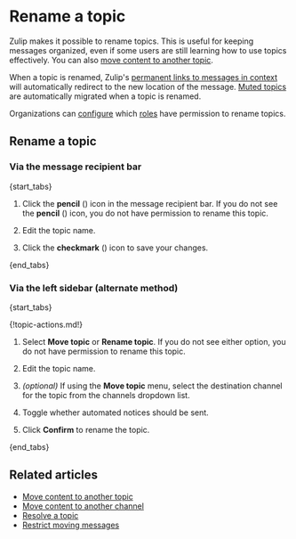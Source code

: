# Rename a topic

Zulip makes it possible to rename topics. This is useful for keeping messages
organized, even if some users are still learning how to use topics effectively.
You can also [move content to another
topic](/help/move-content-to-another-topic).

When a topic is renamed, Zulip's [permanent links to messages in
context](/help/link-to-a-message-or-conversation#get-a-link-to-a-specific-message)
will automatically redirect to the new location of the message. [Muted
topics](/help/mute-a-topic) are automatically migrated when a topic is renamed.

Organizations can [configure](/help/restrict-moving-messages) which
[roles](/help/user-roles) have permission to rename topics.

## Rename a topic

### Via the message recipient bar

{start_tabs}

1. Click the **pencil** (<i class="fa fa-pencil"></i>) icon in the message
   recipient bar. If you do not see the **pencil** (<i class="fa
   fa-pencil"></i>) icon, you do not have permission to rename this topic.

1. Edit the topic name.

1. Click the **checkmark** (<i class="fa fa-check"></i>) icon to save your changes.

{end_tabs}

### Via the left sidebar (alternate method)

{start_tabs}

{!topic-actions.md!}

1. Select **Move topic** or **Rename topic**. If you do not see either option,
   you do not have permission to rename this topic.

1. Edit the topic name.

1. _(optional)_  If using the **Move topic** menu, select the destination channel
   for the topic from the channels dropdown list.

1. Toggle whether automated notices should be sent.

1. Click **Confirm** to rename the topic.

{end_tabs}

## Related articles

* [Move content to another topic](/help/move-content-to-another-topic)
* [Move content to another channel](/help/move-content-to-another-channel)
* [Resolve a topic](/help/resolve-a-topic)
* [Restrict moving messages](/help/restrict-moving-messages)
